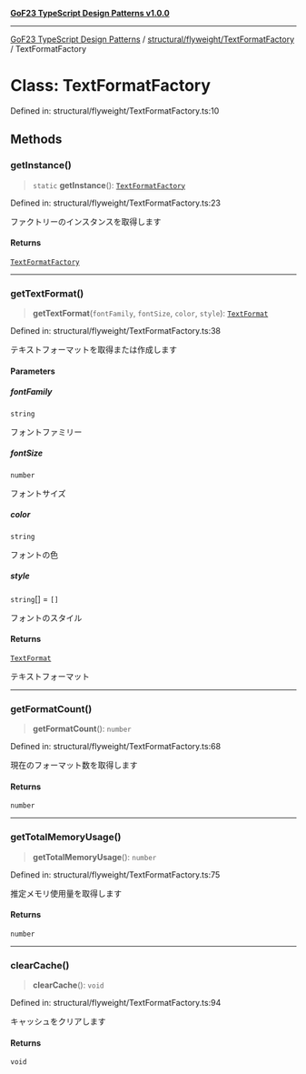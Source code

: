 [**GoF23 TypeScript Design Patterns v1.0.0**](../../../../README.md)

***

[GoF23 TypeScript Design Patterns](../../../../README.md) / [structural/flyweight/TextFormatFactory](../README.md) / TextFormatFactory

# Class: TextFormatFactory

Defined in: structural/flyweight/TextFormatFactory.ts:10

## Methods

### getInstance()

> `static` **getInstance**(): [`TextFormatFactory`](TextFormatFactory.md)

Defined in: structural/flyweight/TextFormatFactory.ts:23

ファクトリーのインスタンスを取得します

#### Returns

[`TextFormatFactory`](TextFormatFactory.md)

***

### getTextFormat()

> **getTextFormat**(`fontFamily`, `fontSize`, `color`, `style`): [`TextFormat`](../../TextFormat/interfaces/TextFormat.md)

Defined in: structural/flyweight/TextFormatFactory.ts:38

テキストフォーマットを取得または作成します

#### Parameters

##### fontFamily

`string`

フォントファミリー

##### fontSize

`number`

フォントサイズ

##### color

`string`

フォントの色

##### style

`string`[] = `[]`

フォントのスタイル

#### Returns

[`TextFormat`](../../TextFormat/interfaces/TextFormat.md)

テキストフォーマット

***

### getFormatCount()

> **getFormatCount**(): `number`

Defined in: structural/flyweight/TextFormatFactory.ts:68

現在のフォーマット数を取得します

#### Returns

`number`

***

### getTotalMemoryUsage()

> **getTotalMemoryUsage**(): `number`

Defined in: structural/flyweight/TextFormatFactory.ts:75

推定メモリ使用量を取得します

#### Returns

`number`

***

### clearCache()

> **clearCache**(): `void`

Defined in: structural/flyweight/TextFormatFactory.ts:94

キャッシュをクリアします

#### Returns

`void`
